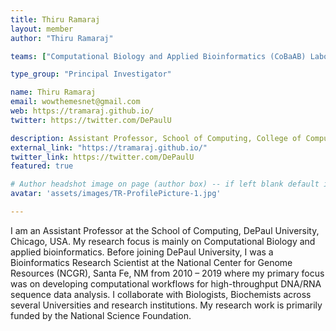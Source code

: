 ```yaml
---
title: Thiru Ramaraj
layout: member
author: "Thiru Ramaraj"

teams: ["Computational Biology and Applied Bioinformatics (CoBaAB) Laboratory"]

type_group: "Principal Investigator"

name: Thiru Ramaraj
email: wowthemesnet@gmail.com
web: https://tramaraj.github.io/
twitter: https://twitter.com/DePaulU

description: Assistant Professor, School of Computing, College of Computing & Digital Media, DePaul University
external_link: "https://tramaraj.github.io/"
twitter_link: https://twitter.com/DePaulU
featured: true

# Author headshot image on page (author box) -- if left blank default image used
avatar: 'assets/images/TR-ProfilePicture-1.jpg'

---
```

I am an Assistant Professor at the School of Computing, DePaul University, Chicago, USA. My research focus is mainly on Computational Biology and applied bioinformatics. Before joining DePaul University, I was a Bioinformatics Research Scientist at the National Center for Genome Resources (NCGR), Santa Fe, NM from 2010 – 2019 where my primary focus was on developing computational workflows for high-throughput DNA/RNA sequence data analysis. I collaborate with Biologists, Biochemists across several Universities and research institutions. My research work is primarily funded by the National Science Foundation.
